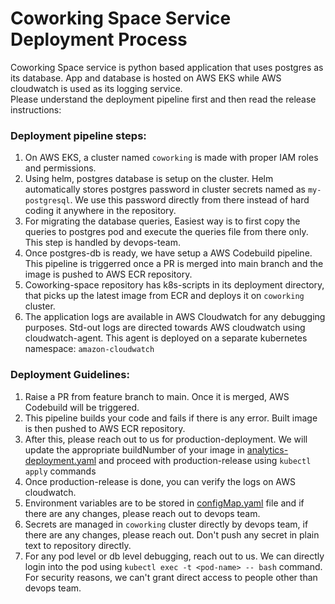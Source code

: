 # Coworking Space Service Deployment Process

Coworking Space service is python based application that uses postgres as its database. App and database is hosted on AWS EKS while AWS cloudwatch is used as its logging service. <br>
Please understand the deployment pipeline first and then read the release instructions: 

### Deployment pipeline steps: 
1. On AWS EKS, a cluster named `coworking` is made with proper IAM roles and permissions. 
2. Using helm, postgres database is setup on the cluster. Helm automatically stores postgres password in cluster secrets named as `my-postgresql`. We use this password directly from there instead of hard coding it anywhere in the repository.
3. For migrating the database queries, Easiest way is to first copy the queries to postgres pod and execute the queries file from there only. This step is handled by devops-team. 
4. Once postgres-db is ready, we have setup a AWS Codebuild pipeline. This pipeline is triggerred once a PR is merged into main branch and the image is pushed to AWS ECR repository. 
5. Coworking-space repository has k8s-scripts in its deployment directory, that picks up the latest image from ECR and deploys it on `coworking` cluster.
6. The application logs are available in AWS Cloudwatch for any debugging purposes. Std-out logs are directed towards AWS cloudwatch using cloudwatch-agent. This agent is deployed on a separate kubernetes namespace: `amazon-cloudwatch`

### Deployment Guidelines:
1. Raise a PR from feature branch to main. Once it is merged, AWS Codebuild will be triggered. 
2. This pipeline builds your code and fails if there is any error. Built image is then pushed to AWS ECR repository.
3. After this, please reach out to us for production-deployment. We will update the appropriate buildNumber of your image in [analytics-deployment.yaml](deployment/analytics-deployment.yaml) and proceed with production-release using `kubectl apply` commands
4. Once production-release is done, you can verify the logs on AWS cloudwatch.
5. Environment variables are to be stored in [configMap.yaml](deployment/configmap.yaml) file and if there are any changes, please reach out to devops team. 
6. Secrets are managed in `coworking` cluster directly by devops team, if there are any changes, please reach out. Don't push any secret in plain text to repository directly.
7. For any pod level or db level debugging, reach out to us. We can directly login into the pod using `kubectl exec -t <pod-name> -- bash` command. For security reasons, we can't grant direct access to people other than devops team.